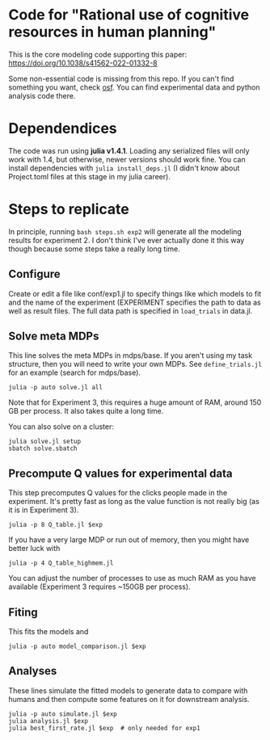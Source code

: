 # Code for "Rational use of cognitive resources in human planning"

This is the core modeling code supporting this paper: https://doi.org/10.1038/s41562-022-01332-8

Some non-essential code is missing from this repo. If you can't find something you want, check [osf](https://osf.io/rqxja). You can find experimental data and python analysis code there.

# Dependendices

The code was run using **julia v1.4.1**. Loading any serialized files will only work with 1.4, but otherwise, newer versions should work fine. You can install dependencies with `julia install_deps.jl` (I didn't know about Project.toml files at this stage in my julia career).

# Steps to replicate

In principle, running `bash steps.sh exp2` will generate all the modeling results for experiment 2. I don't think I've ever actually done it this way though because some steps take a really long time.

## Configure

Create or edit a file like conf/exp1.jl to specify things like which models to fit and the name of the experiment (EXPERIMENT specifies the path to data as well as result files. The full data path is specified in `load_trials` in data.jl.

## Solve meta MDPs

This line solves the meta MDPs in mdps/base. If you aren't using my task structure, then you will need to write your own MDPs. See `define_trials.jl` for an example (search for mdps/base).
```
julia -p auto solve.jl all
```
Note that for Experiment 3, this requires a huge amount of RAM, around 150 GB per process. It also takes quite a long time.

You can also solve on a cluster:
```
julia solve.jl setup
sbatch solve.sbatch
```

## Precompute Q values for experimental data

This step precomputes Q values for the clicks people made in the experiment. It's pretty fast as long as the value function is not really big (as it is in Experiment 3).

```
julia -p 8 Q_table.jl $exp
```

If you have a very large MDP or run out of memory, then you might have better luck with 
```
julia -p 4 Q_table_highmem.jl 
```

You can adjust the number of processes to use as much RAM as you have available (Experiment 3 requires ~150GB per process).

## Fiting

This fits the models and 

```
julia -p auto model_comparison.jl $exp
```


## Analyses

These lines simulate the fitted models to generate data to compare with humans and then compute some features on it for downstream analysis.

```
julia -p auto simulate.jl $exp
julia analysis.jl $exp
julia best_first_rate.jl $exp  # only needed for exp1
```

